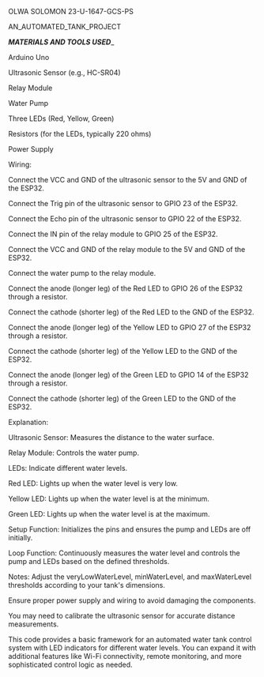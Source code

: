 OLWA SOLOMON 23-U-1647-GCS-PS

AN_AUTOMATED_TANK_PROJECT

_**MATERIALS AND TOOLS USED**__

Arduino Uno

Ultrasonic Sensor (e.g., HC-SR04)

Relay Module

Water Pump

Three LEDs (Red, Yellow, Green)

Resistors (for the LEDs, typically 220 ohms)

Power Supply

Wiring:

Connect the VCC and GND of the ultrasonic sensor to the 5V and GND of the ESP32.

Connect the Trig pin of the ultrasonic sensor to GPIO 23 of the ESP32.

Connect the Echo pin of the ultrasonic sensor to GPIO 22 of the ESP32.

Connect the IN pin of the relay module to GPIO 25 of the ESP32.

Connect the VCC and GND of the relay module to the 5V and GND of the ESP32.

Connect the water pump to the relay module.

Connect the anode (longer leg) of the Red LED to GPIO 26 of the ESP32 through a resistor.

Connect the cathode (shorter leg) of the Red LED to the GND of the ESP32.

Connect the anode (longer leg) of the Yellow LED to GPIO 27 of the ESP32 through a resistor.

Connect the cathode (shorter leg) of the Yellow LED to the GND of the ESP32.

Connect the anode (longer leg) of the Green LED to GPIO 14 of the ESP32 through a resistor.

Connect the cathode (shorter leg) of the Green LED to the GND of the ESP32.


Explanation:

Ultrasonic Sensor: Measures the distance to the water surface.

Relay Module: Controls the water pump.

LEDs: Indicate different water levels.

Red LED: Lights up when the water level is very low.

Yellow LED: Lights up when the water level is at the minimum.

Green LED: Lights up when the water level is at the maximum.

Setup Function: Initializes the pins and ensures the pump and LEDs are off initially.

Loop Function: Continuously measures the water level and controls the pump and LEDs based on the defined thresholds.


Notes:
Adjust the veryLowWaterLevel, minWaterLevel, and maxWaterLevel thresholds according to your tank's dimensions.

Ensure proper power supply and wiring to avoid damaging the components.

You may need to calibrate the ultrasonic sensor for accurate distance measurements.

This code provides a basic framework for an automated water tank control system with LED indicators for different water levels. You can expand it with additional features like Wi-Fi connectivity, remote monitoring, and more sophisticated control logic as needed.
